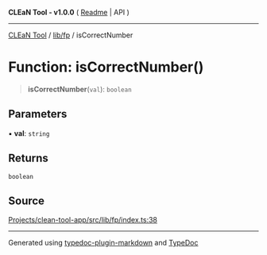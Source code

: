 **CLEaN Tool - v1.0.0** ( [Readme](../../../README.md) \| API )

***

[CLEaN Tool](../../../modules.md) / [lib/fp](../README.md) / isCorrectNumber

# Function: isCorrectNumber()

> **isCorrectNumber**(`val`): `boolean`

## Parameters

▪ **val**: `string`

## Returns

`boolean`

## Source

[Projects/clean-tool-app/src/lib/fp/index.ts:38](https://github.com/yuckyh/clean-tool-app/)

***

Generated using [typedoc-plugin-markdown](https://www.npmjs.com/package/typedoc-plugin-markdown) and [TypeDoc](https://typedoc.org/)
